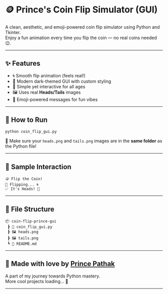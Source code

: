 # 🪙 Prince's Coin Flip Simulator (GUI)

A clean, aesthetic, and emoji-powered coin flip simulator using Python and Tkinter.  
Enjoy a fun animation every time you flip the coin — no real coins needed 😉.

---

## ✨ Features

- 🌀 Smooth flip animation (feels real!)
- 🎨 Modern dark-themed GUI with custom styling
- 🧠 Simple yet interactive for all ages
- 🖼️ Uses real **Heads/Tails** images
- 💬 Emoji-powered messages for fun vibes

---

## 🚀 How to Run

```bash
python coin_flip_gui.py
```

🧠 Make sure your `heads.png` and `tails.png` images are in the **same folder** as the Python file!

---

## 🧪 Sample Interaction

```
🪙 Flip the Coin!
🔄 Flipping... 🌀
✅ It's Heads! 🎉
```

---

## 📂 File Structure

```
📦 coin-flip-prince-gui
 ┣ 📄 coin_flip_gui.py
 ┣ 🖼️ heads.png
 ┣ 🖼️ tails.png
 ┗ 📄 README.md
```

---

## 💙 Made with love by [Prince Pathak](https://github.com/princepathak25)

A part of my journey towards Python mastery.  
More cool projects loading... 🚀

---
